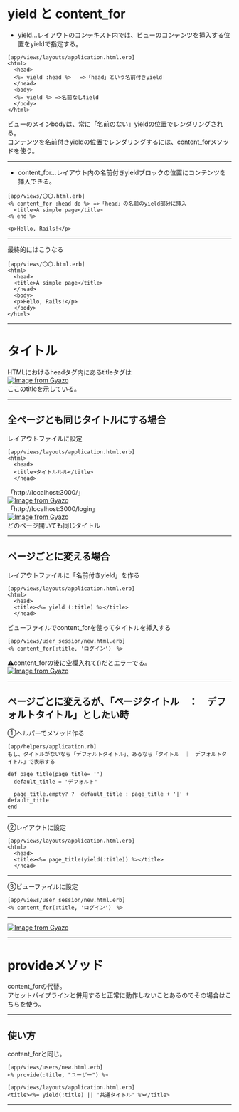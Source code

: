 # yield と content_for
- yield...レイアウトのコンテキスト内では、ビューのコンテンツを挿入する位置をyieldで指定する。    
~~~
[app/views/layouts/application.html.erb]
<html>
  <head>
  <%= yield :head %>　 =>「head」という名前付きyield
  </head>
  <body>
  <%= yield %> =>名前なしtield
  </body>
</html>
~~~
ビューのメインbodyは、常に「名前のない」yieldの位置でレンダリングされる。    
コンテンツを名前付きyieldの位置でレンダリングするには、content_forメソッドを使う。
***

- content_for...レイアウト内の名前付きyieldブロックの位置にコンテンツを挿入できる。
~~~
[app/views/〇〇.html.erb]
<% content_for :head do %> =>「head」の名前のyield部分に挿入
  <title>A simple page</title>
<% end %>

<p>Hello, Rails!</p>
~~~
***

最終的にはこうなる
~~~
[app/views/〇〇.html.erb]
<html>
  <head>
  <title>A simple page</title>
  </head>
  <body>
  <p>Hello, Rails!</p>
  </body>
</html>
~~~
***

# タイトル
HTMLにおけるheadタグ内にあるtitleタグは    
[![Image from Gyazo](https://i.gyazo.com/06c43fde3b2ea6d8ca04be9bfdd476cd.png)](https://gyazo.com/06c43fde3b2ea6d8ca04be9bfdd476cd)        
ここのtitleを示している。
***

## 全ページとも同じタイトルにする場合
レイアウトファイルに設定
~~~
[app/views/layouts/application.html.erb]
<html>
  <head>
  <title>タイトルルル</title>
  </head>
~~~
「http://localhost:3000/」    
[![Image from Gyazo](https://i.gyazo.com/c8e82a66f5c7753d2742c0a447b6bc04.png)](https://gyazo.com/c8e82a66f5c7753d2742c0a447b6bc04)    
「http://localhost:3000/login」        
[![Image from Gyazo](https://i.gyazo.com/ea8edd2823d1f36916394dac0040b64e.png)](https://gyazo.com/ea8edd2823d1f36916394dac0040b64e)    
どのページ開いても同じタイトル
***

## ページごとに変える場合
レイアウトファイルに「名前付きyield」を作る
~~~
[app/views/layouts/application.html.erb]
<html>
  <head>
  <title><%= yield (:title) %></title>
  </head>
~~~
ビューファイルでcontent_forを使ってタイトルを挿入する
~~~
[app/views/user_session/new.html.erb]
<% content_for(:title, 'ログイン')　%>
~~~
⚠️content_forの後に空欄入れて()だとエラーでる。    
[![Image from Gyazo](https://i.gyazo.com/b8e49fb3dd60dad0645a7d25734430ae.png)](https://gyazo.com/b8e49fb3dd60dad0645a7d25734430ae)
***

## ページごとに変えるが、「ページタイトル　：　デフォルトタイトル」としたい時
①ヘルパーでメソッド作る    
~~~
[app/helpers/application.rb]
もし、タイトルがないなら「デフォルトタイトル」、あるなら「タイトル　｜　デフォルトタイトル」で表示する

def page_title(page_title= '')
  default_title = 'デフォルト'

  page_title.empty? ?  default_title : page_title + '|' + default_title
end
~~~
***

②レイアウトに設定
~~~
[app/views/layouts/application.html.erb]
<html>
  <head>
  <title><%= page_title(yield(:title)) %></title>
  </head>
~~~
***

③ビューファイルに設定
~~~
[app/views/user_session/new.html.erb]
<% content_for(:title, 'ログイン')　%>
~~~
***

[![Image from Gyazo](https://i.gyazo.com/9f0558b126b9db39b3b4e7c36c949e8b.png)](https://gyazo.com/9f0558b126b9db39b3b4e7c36c949e8b)
***


# provideメソッド
content_forの代替。    
アセットパイプラインと併用すると正常に動作しないことあるのでその場合はこちらを使う。
***

## 使い方
content_forと同じ。
~~~
[app/views/users/new.html.erb]
<% provide(:title, "ユーザー") %>

[app/views/layouts/application.html.erb]
<title><%= yield(:title) || '共通タイトル' %></title>
~~~
***
